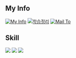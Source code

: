 ## My Info
[![My Info](https://img.shields.io/badge/MyInfo-000000?style=flat-square&logo=Notion&logoColor=white)](https://flint-stork-ee5.notion.site/Bae-Seonghyun-56f21cea36ab4ec0931d16b87e96f0be)
[![학습정리](https://img.shields.io/badge/StudyNotes-888888?style=flat-square&logo=Notion&logoColor=white)](https://flint-stork-ee5.notion.site/94e10067504243b7980d12cec02fb862)
[![Mail To](https://img.shields.io/badge/Mail-EA4335?style=flat-square&logo=Gmail&logoColor=white)](mailto:xfile6912@u.sogang.ac.kr)
<br>

## Skill
<img src="https://img.shields.io/badge/C-A8B9CC?style=flat-square&logo=C&logoColor=white"/> <img src="https://img.shields.io/badge/C++-000000?style=flat&logo=c%2B%2B"/>
<img src="https://img.shields.io/badge/JAVA-007396?style=flat-square&logo=Java&logoColor=white"/>
